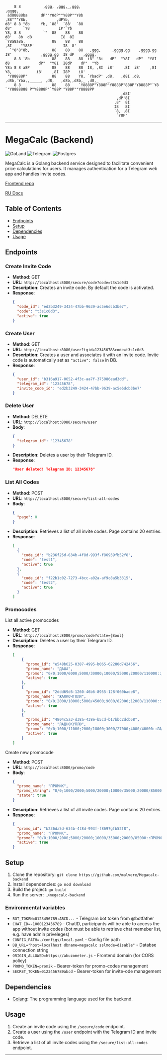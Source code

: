 
```
    8 8          ,ggg, ,ggg,_,ggg,                                        ,gggg,                               
 ad88888ba      dP""Y8dP""Y88P""Y8b                                     ,88"""Y8b,             ,dPYb,          
d8" 8 8 "8b     Yb, `88'  `88'  `88                                    d8"     `Y8             IP'`Yb          
Y8, 8 8          `"  88    88    88                                   d8'   8b  d8             I8  8I          
`Y8a8a8a,            88    88    88                                  ,8I    "Y88P'             I8  8'          
  `"8"8"8b,          88    88    88   ,ggg,     ,gggg,gg    ,gggg,gg I8'             ,gggg,gg  I8 dP    ,gggg, 
    8 8 `8b          88    88    88  i8" "8i   dP"  "Y8I   dP"  "Y8I d8             dP"  "Y8I  I8dP    dP"  "Yb
Y8a 8 8 a8P          88    88    88  I8, ,8I  i8'    ,8I  i8'    ,8I Y8,           i8'    ,8I  I8P    i8'      
 "Y88888P"           88    88    Y8, `YbadP' ,d8,   ,d8I ,d8,   ,d8b,`Yba,,_____, ,d8,   ,d8b,,d8b,_ ,d8,_    _
    8 8              88    88    `Y8888P"Y888P"Y8888P"888P"Y8888P"`Y8  `"Y8888888 P"Y8888P"`Y88P'"Y88P""Y8888PP
                                                    ,d8I'                                                      
                                                  ,dP'8I                                                       
                                                 ,8"  8I                                                       
                                                 I8   8I                                                       
                                                 `8, ,8I                                                       
                                                  `Y8P"                                                       
```
---

# MegaCalc (Backend)
![GoLand](https://img.shields.io/badge/GoLand-0f0f0f?&style=for-the-badge&logo=goland&logoColor=white)
![Telegram](https://img.shields.io/badge/Telegram-2CA5E0?style=for-the-badge&logo=telegram&logoColor=white)
![Postgres](https://img.shields.io/badge/postgres-%23316192.svg?style=for-the-badge&logo=postgresql&logoColor=white)

MegaCalc is a Golang backend service designed to facilitate convenient price calculations for users. It manages authentication for a Telegram web app and handles invite codes.

[Frontend repo](https://github.com/malvere/Abuzometer-js)

[RU Docs](.github/README-RU.md)

## Table of Contents

- [Endpoints](#endpoints)
- [Setup](#setup)
- [Dependencies](#dependencies)
- [Usage](#usage)

## Endpoints

### Create Invite Code
- **Method**: GET
- **URL**: `http://localhost:8080/secure/code?code=t3s1c0d3`
- **Description**: Creates an invite code. By default the code is activated.
- **Response**:
  ```json
  {
    "code_id": "ed2b3249-3424-47bb-9639-ac5e6dcb3be7",
    "code": "t3s1c0d3",
    "active": true
  }
  ```

### Create User
- **Method**: GET
- **URL**: `http://localhost:8080/user?tgid=12345678&code=t3s1c0d3`
- **Description**: Creates a user and associates it with an invite code. Invite code is automatically set as `"active": false` in DB.
- **Response**:
  ```json
  {
    "user_id": "b316a917-0652-4f3c-aa7f-375086ead3dd",
    "telegram_id": "12345678",
    "invite_code_id": "ed2b3249-3424-47bb-9639-ac5e6dcb3be7"
  }
  ```

### Delete User
- **Method**: DELETE
- **URL**: `http://localhost:8080/secure/user`
- **Body**:
  ```json
  {
    "telegram_id": "12345678"
  }
  ```
- **Description**: Deletes a user by their Telegram ID.
- **Response**:
  ```json
  "User deleted! Telegram ID: 12345678"
  ```

### List All Codes
- **Method**: POST
- **URL**: `http://localhost:8080/secure/list-all-codes`
- **Body**:
  ```json
  {
    "page": 0
  }
  ```
- **Description**: Retrieves a list of all invite codes. Page contains 20 entries.
- **Response**:
  ```json
  [
    {
      "code_id": "b236f25d-634b-4f8d-993f-f86939fb52f8",
      "code": "test1",
      "active": true
    },
    {
      "code_id": "f22b1c02-7273-4bcc-a02a-af9c8a5b3315",
      "code": "test2",
      "active": true
    }
  ]
  ```

### Promocodes

List all active promocodes
- **Method**: GET
- **URL**: `http://localhost:8080/promo/code?state={Bool}`
- **Description**: Deletes a user by their Telegram ID.
- **Response**:
  ```json
  [
      {
        "promo_id": "e548b625-0387-4995-b065-62280d742456",
        "promo_name": "ДАША",
        "promo": "0/0;1000/6000;5000/30000;10000/55000;20000/110000::ДАША",
        "active": true
      },
      {
        "promo_id": "2ddd69d6-1260-46b6-8955-128f060bade8",
        "promo_name": "ЖАЛКОЧТОЛИ",
        "promo": "0/0;2000/18000;5000/45000;9000/82000;12000/110000::ЖАЛКОЧТОЛИ",
        "active": true
      },
      {
        "promo_id": "4804c5a3-d38a-438e-b5cd-b17bbc2dcb58",
        "promo_name": "ЛАДНОКУПЛЮ",
        "promo": "0/0;1000/11000;2000/18000;3000/27000;4000/40000::ЛАДНОКУПЛЮ",
        "active": true
      }
  ]
  ```

Create new promocode
- **Method**: POST
- **URL**: `http://localhost:8080/promo/code`
- **Body**:
  ```json
  {
    "promo_name": "ПРОМИК",
    "promo_string": "0/0;1000/2000;5000/20000;10000/35000;20000/85000::ПРОМИК",
    "state": true
  }
  ```
- **Description**: Retrieves a list of all invite codes. Page contains 20 entries.
- **Response**:
  ```json
  {
    "promo_id": "b236da5d-634b-4t8d-993f-f8697gfb52f8",
    "promo_name": "ПРОМИК",
    "promo": "0/0;1000/2000;5000/20000;10000/35000;20000/85000::ПРОМИК",
    "active": true
  }
  ```

## Setup
1. Clone the repository: `git clone https://github.com/malvere/Megacalc-backend`
2. Install dependencies: `go mod download`
3. Build the project: `go build`
4. Run the server: `./megacalc-backend`

### Environmental variables
- `BOT_TOKEN=0123456789:ABCD...` - Telegram bot token from @botfather
- `CHAT_ID=-1000123456789` - ChatID, participants will be able to access the app without invite codes (bot must be able to retrieve chat memeber list, e.g. have admin priveleges)
- `CONFIG_PATH=./configs/local.yaml` - Config file path
- `DB_URL="host=localhost dbname=megacalc sslmode=disable"` - Databse connection string
- `ORIGIN_ALLOWED=https://abuzometer.js` - Frontend domain (for CORS policy)
- `PROMO_TOKEN=promik` - Bearer-token for promo-codes management
- `SECRET_TOKEN=0123456789abcd` - Bearer-token for invite-ode management

## Dependencies
- [Golang](https://golang.org/): The programming language used for the backend.


## Usage
1. Create an invite code using the `/secure/code` endpoint.
2. Create a user using the `/user` endpoint with the Telegram ID and invite code.
3. Retrieve a list of all invite codes using the `/secure/list-all-codes` endpoint.

---
